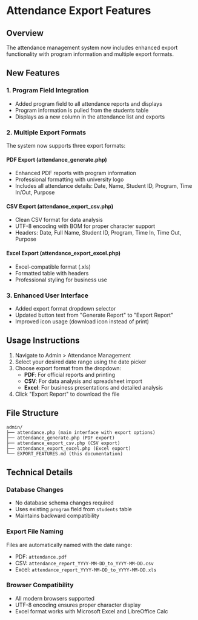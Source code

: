 # Attendance Export Features

## Overview
The attendance management system now includes enhanced export functionality with program information and multiple export formats.

## New Features

### 1. Program Field Integration
- Added program field to all attendance reports and displays
- Program information is pulled from the students table
- Displays as a new column in the attendance list and exports

### 2. Multiple Export Formats
The system now supports three export formats:

#### PDF Export (attendance_generate.php)
- Enhanced PDF reports with program information
- Professional formatting with university logo
- Includes all attendance details: Date, Name, Student ID, Program, Time In/Out, Purpose

#### CSV Export (attendance_export_csv.php)
- Clean CSV format for data analysis
- UTF-8 encoding with BOM for proper character support
- Headers: Date, Full Name, Student ID, Program, Time In, Time Out, Purpose

#### Excel Export (attendance_export_excel.php)
- Excel-compatible format (.xls)
- Formatted table with headers
- Professional styling for business use

### 3. Enhanced User Interface
- Added export format dropdown selector
- Updated button text from "Generate Report" to "Export Report"
- Improved icon usage (download icon instead of print)

## Usage Instructions

1. Navigate to Admin > Attendance Management
2. Select your desired date range using the date picker
3. Choose export format from the dropdown:
   - **PDF**: For official reports and printing
   - **CSV**: For data analysis and spreadsheet import
   - **Excel**: For business presentations and detailed analysis
4. Click "Export Report" to download the file

## File Structure
```
admin/
├── attendance.php (main interface with export options)
├── attendance_generate.php (PDF export)
├── attendance_export_csv.php (CSV export)
├── attendance_export_excel.php (Excel export)
└── EXPORT_FEATURES.md (this documentation)
```

## Technical Details

### Database Changes
- No database schema changes required
- Uses existing `program` field from `students` table
- Maintains backward compatibility

### Export File Naming
Files are automatically named with the date range:
- PDF: `attendance.pdf`
- CSV: `attendance_report_YYYY-MM-DD_to_YYYY-MM-DD.csv`
- Excel: `attendance_report_YYYY-MM-DD_to_YYYY-MM-DD.xls`

### Browser Compatibility
- All modern browsers supported
- UTF-8 encoding ensures proper character display
- Excel format works with Microsoft Excel and LibreOffice Calc
